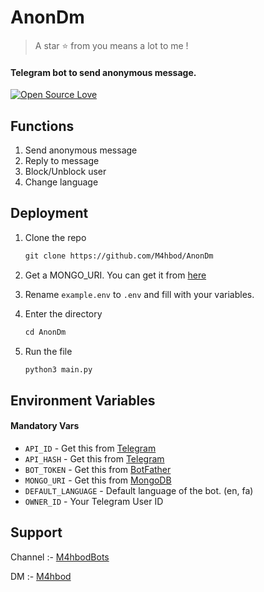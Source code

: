 # AnonDm

> A star ⭐ from you means a lot to me !

#### Telegram bot to send anonymous message.

[![Open Source Love](https://badges.frapsoft.com/os/v3/open-source.png?v=103)](https://github.com/ellerbrock/open-source-badges/)

## Functions

1. Send anonymous message
2. Reply to message
3. Block/Unblock user
4. Change language

## Deployment
1. Clone the repo
   ```markdown
   git clone https://github.com/M4hbod/AnonDm
   ```
2. Get a MONGO_URI. You can get it from [here](https://www.mongodb.com/cloud/atlas)
   
3. Rename `example.env` to `.env` and fill with your variables.

4. Enter the directory
   ```markdown
   cd AnonDm
   ```
5. Run the file
   ```markdown
   python3 main.py
   ```

## Environment Variables

#### Mandatory Vars

- `API_ID` - Get this from [Telegram](https://my.telegram.org/auth)
- `API_HASH` - Get this from [Telegram](https://my.telegram.org/auth)
- `BOT_TOKEN` - Get this from [BotFather](https://t.me/BotFather)
- `MONGO_URI` - Get this from [MongoDB](https://www.mongodb.com/cloud/atlas)
- `DEFAULT_LANGUAGE` - Default language of the bot. (en, fa)
- `OWNER_ID` - Your Telegram User ID

## Support

Channel :- [M4hbodBots](https://t.me/M4hbodBots)

DM :- [M4hbod](https://t.me/M4hbod)
